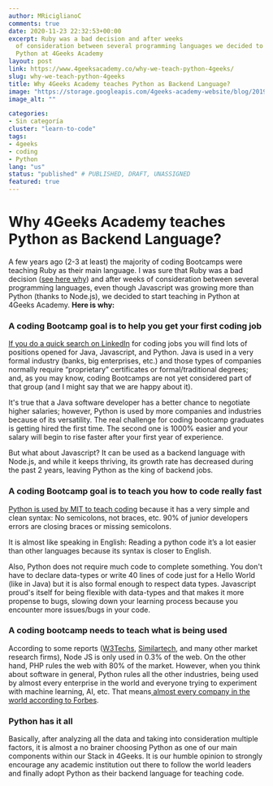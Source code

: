 ```yaml
---
author: MRiciglianoC
comments: true
date: 2020-11-23 22:32:53+00:00
excerpt: Ruby was a bad decision and after weeks
  of consideration between several programming languages we decided to start teaching
  Python at 4Geeks Academy
layout: post
link: https://www.4geeksacademy.co/why-we-teach-python-4geeks/
slug: why-we-teach-python-4geeks
title: Why 4Geeks Academy teaches Python as Backend Language?
image: "https://storage.googleapis.com/4geeks-academy-website/blog/2019/03/Screen-Shot-2019-03-28-at-6.25.55-PM.png"
image_alt: ""

categories:
- Sin categoría
cluster: "learn-to-code"
tags:
- 4geeks
- coding
- Python
lang: "us"
status: "published" # PUBLISHED, DRAFT, UNASSIGNED
featured: true
---
```


# **Why 4Geeks Academy teaches Python as Backend Language?**


A few years ago (2-3 at least) the majority of coding Bootcamps were teaching Ruby as their main language. I was sure that Ruby was a bad decision ([see here why](https://www.linkedin.com/pulse/rip-ruby-rails-thanks-everything-alejandro-s%C3%A1nchez/)) and after weeks of consideration between several programming languages, even though Javascript was growing more than Python (thanks to Node.js), we decided to start teaching in Python at 4Geeks Academy. **Here is why:**


### **A coding Bootcamp goal is to help you get your first coding job**


[If you do a quick search on LinkedIn](https://www.linkedin.com/jobs/search/?keywords=software%20developer) for coding jobs you will find lots of positions opened for Java, Javascript, and Python. Java is used in a very formal industry (banks, big enterprises, etc.) and those types of companies normally require “proprietary” certificates or formal/traditional degrees; and, as you may know, coding Bootcamps are not yet considered part of that group (and I might say that we are happy about it).

It's true that a Java software developer has a better chance to negotiate higher salaries; however, Python is used by more companies and industries because of its versatility. The real challenge for coding bootcamp graduates is getting hired the first time. The second one is 1000% easier and your salary will begin to rise faster after your first year of experience.

But what about Javascript? It can be used as a backend language with Node.js, and while it keeps thriving, its growth rate has decreased during the past 2 years, leaving Python as the king of backend jobs.


### **A coding Bootcamp goal is to teach you how to code really fast**


[Python is used by MIT to teach coding](https://ocw.mit.edu/courses/electrical-engineering-and-computer-science/6-0001-introduction-to-computer-science-and-programming-in-python-fall-2016/) because it has a very simple and clean syntax: No semicolons, not braces, etc. 90% of junior developers errors are closing braces or missing semicolons.

It is almost like speaking in English: Reading a python code it’s a lot easier than other languages because its syntax is closer to English.

Also, Python does not require much code to complete something. You don't have to declare data-types or write 40 lines of code just for a Hello World (like in Java) but it is also formal enough to respect data types. Javascript proud's itself for being flexible with data-types and that makes it more propense to bugs, slowing down your learning process because you encounter more issues/bugs in your code.


### **A coding bootcamp needs to teach what is being used**


According to some reports ([W3Techs](https://w3techs.com/technologies/details/ws-nodejs/all/all), [Similartech](https://www.similartech.com/technologies/nodejs), and many other market research firms), Node JS is only used in 0.3% of the web. On the other hand, PHP rules the web with 80% of the market. However, when you think about software in general, Python rules all the other industries, being used by almost every enterprise in the world and everyone trying to experiment with machine learning, AI, etc. That means[ almost every company in the world according to Forbes](https://www.forbes.com/sites/bernardmarr/2018/12/03/5-important-artificial-intelligence-predictions-for-2019-everyone-should-read/#2774f6a6319f).


### **Python has it all**


Basically, after analyzing all the data and taking into consideration multiple factors, it is almost a no brainer choosing Python as one of our main components within our Stack in 4Geeks. It is our humble opinion to strongly encourage any academic institution out there to follow the world leaders and finally adopt Python as their backend language for teaching code.
